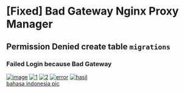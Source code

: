 # [Fixed] Bad Gateway Nginx Proxy Manager
## Permission Denied create table `migrations`

### Failed Login because Bad Gateway
<a href="https://ibb.co/Xyb8GXf"><img src="https://i.ibb.co/mvG8PJr/image.png" alt="image" border="0"></a>
<a href="https://ibb.co/wWfkhwB"><img src="https://i.ibb.co/zRzMV7Q/1.png" alt="1" border="0"></a>
<a href="https://ibb.co/Mff3b0n"><img src="https://i.ibb.co/PMMfRHx/2.png" alt="2" border="0"></a>
<a href="https://ibb.co/py0YPnC"><img src="https://i.ibb.co/TLv9Trz/error.png" alt="error" border="0"></a>
<a href="https://ibb.co/YBNvwXH"><img src="https://i.ibb.co/TMwzd19/hasil.png" alt="hasil" border="0"></a><br /><a target='_blank' href='https://id.imgbb.com/'>bahasa indonesia pic</a><br />

